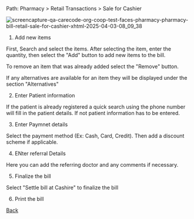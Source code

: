 Path: Pharmacy > Retail Transactions > Sale for Cashier


![screencapture-qa-carecode-org-coop-test-faces-pharmacy-pharmacy-bill-retail-sale-for-cashier-xhtml-2025-04-03-08_09_38](https://github.com/user-attachments/assets/02d30167-4f79-4371-b25b-8a584591767f)

1. Add new items

First, Search and select the items. After selecting the item, enter the quantity, then select the "Add" button to add new items to the bill.

To remove an item that was already added select the "Remove" button.

If any alternatives are available for an item they will be displayed under the section "Alternatives"

2. Enter Patient information

If the patient is already registered a quick search using the phone number will fill in the patient details. If not patient information has to be entered.

3. Enter Paymnet details

Select the payment method (Ex: Cash, Card, Credit). Then add a discount scheme if applicable.


4. ENter referral Details

Here you can add the referring doctor and any comments if necessary.

5. Finalize the bill

Select "Settle bill at Cashire" to finalize the bill

6. Print the bill

[Back](https://github.com/hmislk/hmis/wiki/Pharmacy-Sale)
